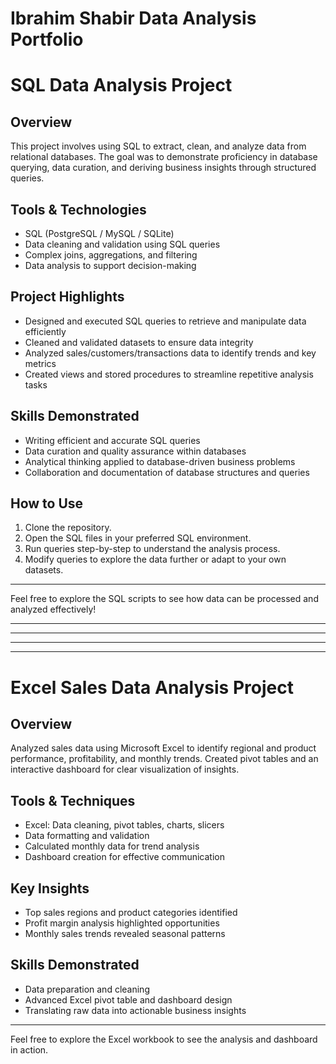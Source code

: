 # Ibrahim Shabir Data Analysis Portfolio



# SQL Data Analysis Project

## Overview  
This project involves using SQL to extract, clean, and analyze data from relational databases. The goal was to demonstrate proficiency in database querying, data curation, and deriving business insights through structured queries.

## Tools & Technologies  
- SQL (PostgreSQL / MySQL / SQLite)  
- Data cleaning and validation using SQL queries  
- Complex joins, aggregations, and filtering  
- Data analysis to support decision-making  

## Project Highlights  
- Designed and executed SQL queries to retrieve and manipulate data efficiently  
- Cleaned and validated datasets to ensure data integrity  
- Analyzed sales/customers/transactions data to identify trends and key metrics  
- Created views and stored procedures to streamline repetitive analysis tasks  

## Skills Demonstrated  
- Writing efficient and accurate SQL queries  
- Data curation and quality assurance within databases  
- Analytical thinking applied to database-driven business problems  
- Collaboration and documentation of database structures and queries  

## How to Use  
1. Clone the repository.  
2. Open the SQL files in your preferred SQL environment.  
3. Run queries step-by-step to understand the analysis process.  
4. Modify queries to explore the data further or adapt to your own datasets.

---

Feel free to explore the SQL scripts to see how data can be processed and analyzed effectively!

---


---


---


---

# Excel Sales Data Analysis Project

## Overview  
Analyzed sales data using Microsoft Excel to identify regional and product performance, profitability, and monthly trends. Created pivot tables and an interactive dashboard for clear visualization of insights.

## Tools & Techniques  
- Excel: Data cleaning, pivot tables, charts, slicers  
- Data formatting and validation  
- Calculated monthly data for trend analysis  
- Dashboard creation for effective communication

## Key Insights  
- Top sales regions and product categories identified  
- Profit margin analysis highlighted opportunities  
- Monthly sales trends revealed seasonal patterns

## Skills Demonstrated  
- Data preparation and cleaning  
- Advanced Excel pivot table and dashboard design  
- Translating raw data into actionable business insights

---

Feel free to explore the Excel workbook to see the analysis and dashboard in action.
